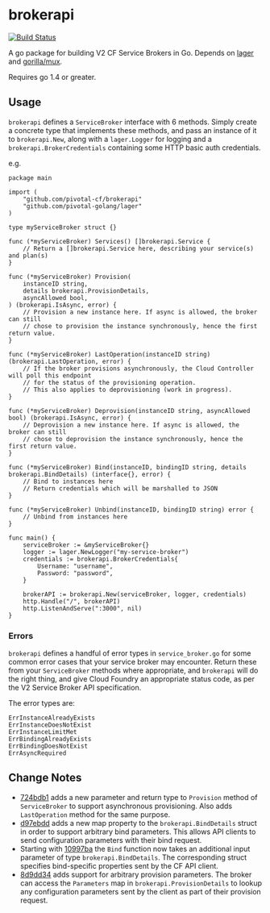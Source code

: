 # brokerapi

[![Build Status](https://travis-ci.org/pivotal-cf/brokerapi.svg?branch=master)](https://travis-ci.org/pivotal-cf/brokerapi)

A go package for building V2 CF Service Brokers in Go. Depends on
[lager](https://github.com/pivotal-golang/lager) and
[gorilla/mux](https://github.com/gorilla/mux).

Requires go 1.4 or greater.

## Usage

`brokerapi` defines a `ServiceBroker` interface with 6 methods. Simply create
a concrete type that implements these methods, and pass an instance of it to
`brokerapi.New`, along with a `lager.Logger` for logging and a
`brokerapi.BrokerCredentials` containing some HTTP basic auth credentials.

e.g.

```
package main

import (
    "github.com/pivotal-cf/brokerapi"
    "github.com/pivotal-golang/lager"
)

type myServiceBroker struct {}

func (*myServiceBroker) Services() []brokerapi.Service {
    // Return a []brokerapi.Service here, describing your service(s) and plan(s)
}

func (*myServiceBroker) Provision(
    instanceID string,
    details brokerapi.ProvisionDetails,
    asyncAllowed bool,
) (brokerapi.IsAsync, error) {
    // Provision a new instance here. If async is allowed, the broker can still
    // chose to provision the instance synchronously, hence the first return value.
}

func (*myServiceBroker) LastOperation(instanceID string) (brokerapi.LastOperation, error) {
    // If the broker provisions asynchronously, the Cloud Controller will poll this endpoint
    // for the status of the provisioning operation.
    // This also applies to deprovisioning (work in progress).
}

func (*myServiceBroker) Deprovision(instanceID string, asyncAllowed bool) (brokerapi.IsAsync, error) {
    // Deprovision a new instance here. If async is allowed, the broker can still
    // chose to deprovision the instance synchronously, hence the first return value.
}

func (*myServiceBroker) Bind(instanceID, bindingID string, details brokerapi.BindDetails) (interface{}, error) {
    // Bind to instances here
    // Return credentials which will be marshalled to JSON
}

func (*myServiceBroker) Unbind(instanceID, bindingID string) error {
    // Unbind from instances here
}

func main() {
    serviceBroker := &myServiceBroker{}
    logger := lager.NewLogger("my-service-broker")
    credentials := brokerapi.BrokerCredentials{
        Username: "username",
        Password: "password",
    }

    brokerAPI := brokerapi.New(serviceBroker, logger, credentials)
    http.Handle("/", brokerAPI)
    http.ListenAndServe(":3000", nil)
}
```

### Errors

`brokerapi` defines a handful of error types in `service_broker.go` for some
common error cases that your service broker may encounter. Return these from
your `ServiceBroker` methods where appropriate, and `brokerapi` will do the
right thing, and give Cloud Foundry an appropriate status code, as per the V2
Service Broker API specification.

The error types are:

```
ErrInstanceAlreadyExists
ErrInstanceDoesNotExist
ErrInstanceLimitMet
ErrBindingAlreadyExists
ErrBindingDoesNotExist
ErrAsyncRequired
```

## Change Notes

* [724bdb1](https://github.com/pivotal-cf/brokerapi/commit/724bdb1cef1795fdda005e1277b364694047c5ce)
adds a new parameter and return type to `Provision` method of `ServiceBroker` to support
asynchronous provisioning. Also adds `LastOperation` method for the same purpose.
* [d97ebdd](https://github.com/pivotal-cf/brokerapi/commit/d97ebddb70b3f099ec931e23a37bc70e82efb827) adds a new map property to the `brokerapi.BindDetails` struct in order to support arbitrary bind parameters. This allows API clients to send configuration parameters with their bind request.
* Starting with [10997ba](https://github.com/pivotal-cf/brokerapi/commit/10997baae7e5a4f1bc8db90afe402d509744ec48) the `Bind` function now takes an additional input parameter of type `brokerapi.BindDetails`. The corresponding struct specifies bind-specific properties sent by the CF API client.
* [8d9dd34](https://github.com/pivotal-cf/brokerapi/commit/8d9dd345ddd00d70c9aeaafb06ad3bed2213e0ea) adds support for arbitrary provision parameters. The broker can access the `Parameters` map in `brokerapi.ProvisionDetails` to lookup any configuration parameters sent by the client as part of their provision request.
